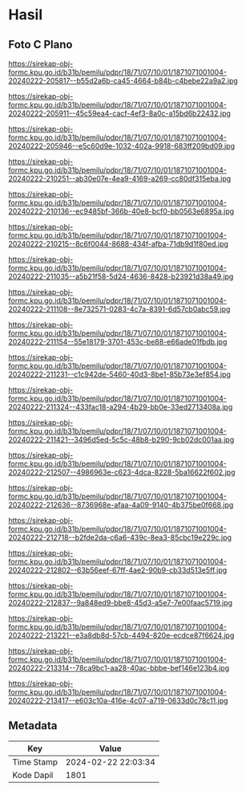 # Hasil

## Foto C Plano

https://sirekap-obj-formc.kpu.go.id/b31b/pemilu/pdpr/18/71/07/10/01/1871071001004-20240222-205817--b55d2a6b-ca45-4664-b84b-c4bebe22a9a2.jpg

https://sirekap-obj-formc.kpu.go.id/b31b/pemilu/pdpr/18/71/07/10/01/1871071001004-20240222-205911--45c59ea4-cacf-4ef3-8a0c-a15bd6b22432.jpg

https://sirekap-obj-formc.kpu.go.id/b31b/pemilu/pdpr/18/71/07/10/01/1871071001004-20240222-205946--e5c60d9e-1032-402a-9918-683ff209bd09.jpg

https://sirekap-obj-formc.kpu.go.id/b31b/pemilu/pdpr/18/71/07/10/01/1871071001004-20240222-210251--ab30e07e-4ea9-4169-a269-cc80df315eba.jpg

https://sirekap-obj-formc.kpu.go.id/b31b/pemilu/pdpr/18/71/07/10/01/1871071001004-20240222-210136--ec9485bf-366b-40e8-bcf0-bb0563e6895a.jpg

https://sirekap-obj-formc.kpu.go.id/b31b/pemilu/pdpr/18/71/07/10/01/1871071001004-20240222-210215--8c6f0044-8688-434f-afba-71db9d1f80ed.jpg

https://sirekap-obj-formc.kpu.go.id/b31b/pemilu/pdpr/18/71/07/10/01/1871071001004-20240222-211035--a5b21f58-5d24-4636-8428-b23921d38a49.jpg

https://sirekap-obj-formc.kpu.go.id/b31b/pemilu/pdpr/18/71/07/10/01/1871071001004-20240222-211108--8e732571-0283-4c7a-8391-6d57cb0abc59.jpg

https://sirekap-obj-formc.kpu.go.id/b31b/pemilu/pdpr/18/71/07/10/01/1871071001004-20240222-211154--55e18179-3701-453c-be88-e66ade01fbdb.jpg

https://sirekap-obj-formc.kpu.go.id/b31b/pemilu/pdpr/18/71/07/10/01/1871071001004-20240222-211231--c1c942de-5460-40d3-8be1-85b73e3ef854.jpg

https://sirekap-obj-formc.kpu.go.id/b31b/pemilu/pdpr/18/71/07/10/01/1871071001004-20240222-211324--433fac18-a294-4b29-bb0e-33ed2713408a.jpg

https://sirekap-obj-formc.kpu.go.id/b31b/pemilu/pdpr/18/71/07/10/01/1871071001004-20240222-211421--3496d5ed-5c5c-48b8-b290-9cb02dc001aa.jpg

https://sirekap-obj-formc.kpu.go.id/b31b/pemilu/pdpr/18/71/07/10/01/1871071001004-20240222-212507--4986963e-c623-4dca-8228-5ba16622f602.jpg

https://sirekap-obj-formc.kpu.go.id/b31b/pemilu/pdpr/18/71/07/10/01/1871071001004-20240222-212636--8736968e-afaa-4a09-9140-4b375be0f668.jpg

https://sirekap-obj-formc.kpu.go.id/b31b/pemilu/pdpr/18/71/07/10/01/1871071001004-20240222-212718--b2fde2da-c6a6-439c-8ea3-85cbc19e229c.jpg

https://sirekap-obj-formc.kpu.go.id/b31b/pemilu/pdpr/18/71/07/10/01/1871071001004-20240222-212802--63b56eef-67ff-4ae2-90b9-cb33d513e5ff.jpg

https://sirekap-obj-formc.kpu.go.id/b31b/pemilu/pdpr/18/71/07/10/01/1871071001004-20240222-212837--9a848ed9-bbe8-45d3-a5e7-7e00faac5719.jpg

https://sirekap-obj-formc.kpu.go.id/b31b/pemilu/pdpr/18/71/07/10/01/1871071001004-20240222-213221--e3a8db8d-57cb-4494-820e-ecdce87f6624.jpg

https://sirekap-obj-formc.kpu.go.id/b31b/pemilu/pdpr/18/71/07/10/01/1871071001004-20240222-213314--78ca9bc1-aa28-40ac-bbbe-bef146e123b4.jpg

https://sirekap-obj-formc.kpu.go.id/b31b/pemilu/pdpr/18/71/07/10/01/1871071001004-20240222-213417--e603c10a-416e-4c07-a719-0633d0c78c11.jpg


## Metadata

| Key        | Value               |
| ---------- | ------------------- |
| Time Stamp | 2024-02-22 22:03:34 |
| Kode Dapil | 1801                |



